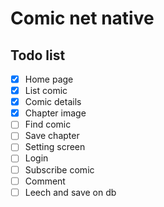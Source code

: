 # Comic net native

## Todo list
- [x] Home page
- [x] List comic
- [x] Comic details
- [x] Chapter image
- [ ] Find comic
- [ ] Save chapter
- [ ] Setting screen
- [ ] Login
- [ ] Subscribe comic
- [ ] Comment
- [ ] Leech and save on db
